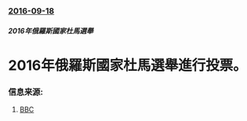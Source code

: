 ### [2016-09-18](/news/2016/09/18/index.md)

##### 2016年俄羅斯國家杜馬選舉
# 2016年俄羅斯國家杜馬選舉進行投票。 




### 信息来源:

1. [BBC](http://www.bbc.co.uk/news/world-europe-37382850)
